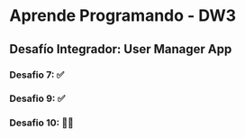 # Aprende Programando - DW3

## Desafío Integrador: User Manager App

### Desafio 7:  ✅
### Desafio 9:  ✅
### Desafio 10: 👷‍♂️
